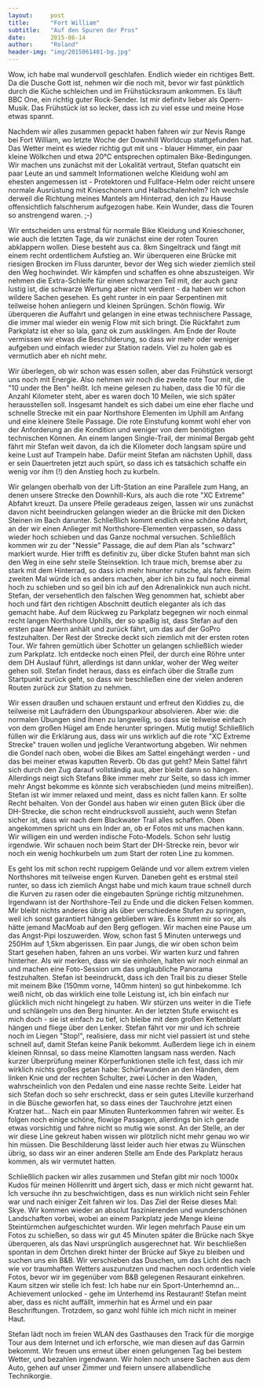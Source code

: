 ```yaml
---
layout:     post
title:      "Fort William"
subtitle:   "Auf den Spuren der Pros"
date:       2015-06-14
author:     "Roland"
header-img: "img/2015061401-bg.jpg"
---
```


Wow, ich habe mal wundervoll geschlafen. Endlich wieder ein richtiges Bett. Da die Dusche Gott ist, nehmen wir die noch
mit, bevor wir fast pünktlich durch die Küche schleichen und im Frühstücksraum ankommen. Es läuft BBC One, ein richtig
guter Rock-Sender. Ist mir definitv lieber als Opern-Musik. Das Frühstück ist so lecker, dass ich zu viel esse und meine
Hose etwas spannt.

Nachdem wir alles zusammen gepackt haben fahren wir zur Nevis Range bei Fort William, wo letzte Woche der Downhill
Worldcup stattgefunden hat. Das Wetter meint es wieder richtig gut mit uns - blauer Himmer, ein paar kleine Wölkchen und
etwa 20°C entsprechen optimalen Bike-Bedingungen. Wir machen uns zunächst mit der Lokalität vertraut, Stefan quatscht
ein paar Leute an und sammelt Informationen welche Kleidung wohl am ehesten angemessen ist - Protektoren und
Fullface-Helm oder reicht unsere normale Ausrüstung mit Knieschonern und Halbschalenhelm? Ich wechsle derweil die
Richtung meines Mantels am Hinterrad, den ich zu Hause offensichtlich falschherum aufgezogen habe. Kein Wunder, dass die
Touren so anstrengend waren. ;-)

Wir entscheiden uns erstmal für normale Bike Kleidung und Knieschoner, wie auch die letzten Tage, da wir zunächst eine
der roten Touren abklappern wollen. Diese besteht aus ca. 8km Singeltrack und fängt mit einem recht ordentlichem
Aufstieg an. Wir überqueren eine Brücke mit riesigen Brocken im Fluss darunter, bevor der Weg sich wieder ziemlich steil
den Weg hochwindet. Wir kämpfen und schaffen es ohne abszusteigen. Wir nehmen die Extra-Schleife für einen schwarzen
Teil mit, der auch ganz lustig ist, die schwarze Wertung aber nicht verdient - da haben wir schon wildere Sachen
gesehen. Es geht runter in ein paar Serpentinen mit teilweise hohen anliegern und kleinen Sprüngen. Schön flowig. Wir
überqueren die Auffahrt und gelangen in eine etwas technischere Passage, die immer mal wieder ein wenig Flow mit sich
bringt. Die Rückfahrt zum Parkplatz ist eher so lala, ganz ok zum ausklingen. Am Ende der Route vermissen wir etwas die
Beschilderung, so dass wir mehr oder weniger aufgeben und einfach wieder zur Station radeln. Viel zu holen gab es
vermutlich aber eh nicht mehr.

Wir überlegen, ob wir schon was essen sollen, aber das Frühstück versorgt uns noch mit Energie. Also nehmen wir noch die
zweite rote Tour mit, die "10 under the Ben" heißt. Ich meine gelesen zu haben, dass die 10 für die Anzahl Kilometer
steht, aber es waren doch 10 Meilen, wie sich später herausstellen soll. Insgesamt handelt es sich dabei um eine eher
flache und schnelle Strecke mit ein paar Northshore Elementen im Uphill am Anfang und eine kleinere Steile Passage. Die
rote Einstufung kommt wohl eher von der Anforderung an die Kondition und weniger von dem benötigten technischen Können.
An einem langen Single-Trail, der minimal Bergab geht fährt mir Stefan weit davon, da ich die Kilometer doch langsam
spüre und keine Lust auf Trampeln habe. Dafür meint Stefan am nächsten Uphill, dass er sein Dauertreten jetzt auch
spürt, so dass ich es tatsächich schaffe ein wenig vor ihm (!) den Anstieg hoch zu kurbeln.

Wir gelangen oberhalb von der Lift-Station an eine Parallele zum Hang, an denen unsere Strecke den Downhill-Kurs, als
auch die rote "XC Extreme" Abfahrt kreuzt. Da unsere Pfeile geradeaus zeigen, lassen wir uns zunächst davon nicht
beeindrucken gelangen wieder an die Brücke mit den Dicken Steinen im Bach darunter. Schließlich kommt endlich eine
schöne Abfahrt, an der wir einen Anlieger mit Northshore-Elementen verpassen, so dass wieder hoch schieben und das Ganze
nochmal versuchen. Schließlich kommen wir zu der "Nessie" Passage, die auf dem Plan als "schwarz" markiert wurde. Hier
trifft es definitiv zu, über dicke Stufen bahnt man sich den Weg in eine sehr steile Steinsektion. Ich traue mich,
bremse aber zu stark mit dem Hinterrad, so dass ich mehr hinunter rutsche, als fahre. Beim zweiten Mal würde ich es
anders machen, aber ich bin zu faul noch einmal hoch zu schieben und so geil bin ich auf den Adrenalinkick nun auch
nicht. Stefan, der versehentlich den falschen Weg genommen hat, schiebt aber hoch und färt den richtigen Abschnitt
deutlich eleganter als ich das gemacht habe. Auf dem Rückweg zu Parkplatz begegnen wir noch einmal recht langen
Northshore Uphills, der so spaßig ist, dass Stefan auf den ersten paar Meern anhält und zurück fährt, um das auf der
GoPro festzuhalten. Der Rest der Strecke deckt sich ziemlich mit der ersten roten Tour. Wir fahren gemütlich über
Schotter un gelangen schließlich wieder zum Parkplatz. Ich entdecke noch einen Pfeil, der durch eine Röhre unter dem DH
Auslauf führt, allerdings ist dann unklar, woher der Weg weiter gehen soll. Stefan findet heraus, dass es einfach über
die Straße zum Startpunkt zurück geht, so dass wir beschließen eine der vielen anderen Routen zurück zur Station zu
nehmen.

Wir essen draußen und schauen erstaunt und erfreut den Kiddies zu, die teilweise mit Laufrädern den Übungsparkour
absolvieren. Aber wie: die normalen Übungen sind ihnen zu langweilig, so dass sie teilweise einfach von dem großen Hügel
am Ende herunter springen. Mutig mutig! Schließlich füllen wir die Erklärung aus, dass wir uns wirklich auf die rote
"XC Extreme Strecke" trauen wollen und jegliche Verantwortung abgeben. Wir nehmen die Gondel nach oben, wobei die Bikes
am Sattel eingehängt werden - und das bei meiner etwas kaputten Reverb. Ob das gut geht? Mein Sattel fährt sich durch
den Zug darauf vollständig aus, aber bleibt dann so hängen. Allerdings neigt sich Stefans Bike immer mehr zur Seite, so
dass ich immer mehr Angst bekomme es könnte sich verabschieden (und meins mitreißen). Stefan ist wir immer relaxed und
meint, dass es nicht fallen kann. Er sollte Recht behalten. Von der Gondel aus haben wir einen guten Blick über die
DH-Strecke, die schon recht eindrucksvoll aussieht, auch wenn Stefan sicher ist, dass wir nach dem Blackwater Trail
alles schaffen. Oben angekommen spricht uns ein Inder an, ob er Fotos mit uns machen kann. Wir willigen ein und werden
indische Foto-Models. Schon sehr lustig irgendwie. Wir schauen noch beim Start der DH-Strecke rein, bevor wir noch ein
wenig hochkurbeln um zum Start der roten Line zu kommen.

Es geht los mit schon recht ruppigem Gelände und vor allem extrem vielen Northshores mit teilweise engen Kurven. Daneben
geht es erstmal steil runter, so dass ich ziemlich Angst habe und mich kaum traue schnell durch die Kurven zu rasen oder
die eingebauten Sprünge richtig mitzunehmen. Irgendwann ist der Northshore-Teil zu Ende und die dicken Felsen kommen.
Mir bleibt nichts anderes übrig als über verschiedene Stufen zu springen, weil ich sonst garantiert hängen geblieben
wäre. Es kommt mir so vor, als hätte jemand MacMoab auf den Berg geflogen. Wir machen eine Pause um das Angst-Pipi
loszuwerden. Wow, schon fast 5 Minuten unterwegs und 250Hm auf 1,5km abgerissen. Ein paar Jungs, die wir oben schon beim
Start gesehen haben, fahren an uns vorbei. Wir warten kurz und fahren hinterher. Als wir merken, dass wir sie einholen,
halten wir noch einmal an und machen eine Foto-Session um das unglaubliche Panorama festzuhalten. Stefan ist
beeindruckt, dass ich den Trail bis zu dieser Stelle mit meinem Bike (150mm vorne, 140mm hinten) so gut hinbekomme. Ich
weiß nicht, ob das wirklich eine tolle Leistung ist, ich bin einfach nur glücklich mich nicht hingelegt zu haben. Wir
stürzen uns weiter in die Tiefe und schlängeln uns den Berg hinunter. An der letzten Stufe erwischt es mich doch - sie
ist einfach zu tief, ich bleibe mit dem großen Kettenblatt hängen und fliege über den Lenker. Stefan fährt vor mir und
ich schreie noch im Liegen "Stop!", realisiere, dass mir nicht viel passiert ist und stehe schnell auf, damit Stefan keine
Panik bekommt. Außerdem liege ich in einem kleinen Rinnsal, so dass meine Klamotten langsam nass werden. Nach kurzer
Überprüfung meiner Körperfunktionen stelle ich fest, dass ich mir wirklich nichts großes getan habe: Schürfwunden an den
Händen, dem linken Knie und der rechten Schulter, zwei Löcher in den Waden, wahrscheinlich von den Pedalen und eine
nasse rechte Seite. Leider hat sich Stefan doch so sehr erschreckt, dass er sein gutes Liteville kurzerhand in die
Büsche geworfen hat, so dass eines der Tauchrohre jetzt einen Kratzer hat... Nach ein paar Minuten Runterkommen fahren
wir weiter. Es folgen noch einige schöne, flowige Passagen, allerdings bin ich gerade etwas vorsichtig und fahre nicht
so mutig wie sonst. An der Stelle, an der wir diese Line gekreut haben wissen wir plötzlich nicht mehr genau wo wir hin
müssen. Die Beschilderung lässt leider auch hier etwas zu Wünschen übrig, so dass wir an einer anderen Stelle am Ende
des Parkplatz heraus kommen, als wir vermutet hatten.

Schließlich packen wir alles zusammen und Stefan gibt mir noch 1000x Kudos für meinen Höllenritt und ärgert sich, dass
er mich nicht gewarnt hat. Ich versuche ihn zu beschwichtigen, dass es nun wirklich nicht sein Fehler war und nach
einiger Zeit fahren wir los. Das Ziel der Reise dieses Mal: Skye. Wir kommen wieder an absolut faszinierenden und
wunderschönen Landschaften vorbei, wobei an einem Parkplatz jede Menge kleine Steintürmchen aufgeschichtet wurden. Wir
legen mehrfach Pause ein um Fotos zu schießen, so dass wir gut 45 Minuten später die Brücke nach Skye überqueren, als
das Navi ursprünglich ausgerechnet hat. Wir beschließen spontan in dem Örtchen direkt hinter der Brücke auf Skye zu
bleiben und suchen uns ein B&B. Wir verschieben das Duschen, um das Licht des nach wie vor traumhaften Wetters
auszunutzen und machen noch ordentlich viele Fotos, bevor wir im gegenüber vom B&B gelegenen Resaurant einkehren. Kaum
sitzen wir stelle ich fest: Ich habe nur ein Sport-Unterhemnd an... Achievement unlocked - gehe im Unterhemd ins
Restaurant! Stefan meint aber, dass es nicht auffällt, immerhin hat es Ärmel und ein paar Beschriftungen. Trotzdem, so
ganz wohl fühle ich mich nicht in meiner Haut.

Stefan lädt noch im freien WLAN des Gasthauses den Track für die morgige Tour aus dem Internet und ich erforsche, wie
man diesen auf das Garmin bekommt. Wir freuen uns erneut über einen gelungenen Tag bei bestem Wetter, und bezahlen
irgendwann. Wir holen noch unsere Sachen aus dem Auto, gehen auf unser Zimmer und feiern unsere allabendliche
Technikorgie.